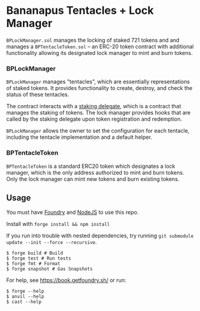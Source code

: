 # Bananapus Tentacles + Lock Manager

`BPLockManager.sol` manages the locking of staked 721 tokens and and manages a `BPTentacleToken.sol` – an ERC-20 token contract with additional functionality allowing its designated lock manager to mint and burn tokens.

### BPLockManager

`BPLockManager` manages "tentacles", which are essentially representations of staked tokens. It provides functionality to create, destroy, and check the status of these tentacles.

The contract interacts with a [staking delegate](https://github.com/Bananapus/bananapus-721-staking-delegate), which is a contract that manages the staking of tokens. The lock manager provides hooks that are called by the staking delegate upon token registration and redemption.

`BPLockManager` allows the owner to set the configuration for each tentacle, including the tentacle implementation and a default helper.

### BPTentacleToken

`BPTentacleToken` is a standard ERC20 token which designates a lock manager, which is the only address authorized to mint and burn tokens. Only the lock manager can mint new tokens and burn existing tokens.

## Usage

You must have [Foundry](https://book.getfoundry.sh/) and [NodeJS](https://nodejs.dev/en/learn/how-to-install-nodejs/) to use this repo.

Install with `forge install && npm install`

If you run into trouble with nested dependencies, try running `git submodule update --init --force --recursive`.

```shell
$ forge build # Build
$ forge test # Run tests
$ forge fmt # Format
$ forge snapshot # Gas Snapshots
```

For help, see https://book.getfoundry.sh/ or run:

```shell
$ forge --help
$ anvil --help
$ cast --help
```
